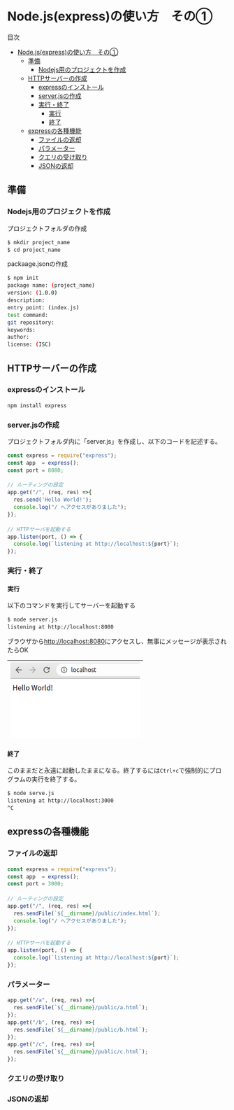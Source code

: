 
# Node.js(express)の使い方　その①

目次

<!-- @import "[TOC]" {cmd="toc" depthFrom=2 depthTo=3 orderedList=false} -->

<!-- code_chunk_output -->

- [Node.js(express)の使い方　その①](#nodejsexpressの使い方その)
  - [準備](#準備)
    - [Nodejs用のプロジェクトを作成](#nodejs用のプロジェクトを作成)
  - [HTTPサーバーの作成](#httpサーバーの作成)
    - [expressのインストール](#expressのインストール)
    - [server.jsの作成](#serverjsの作成)
    - [実行・終了](#実行終了)
      - [実行](#実行)
      - [終了](#終了)
  - [expressの各種機能](#expressの各種機能)
    - [ファイルの返却](#ファイルの返却)
    - [パラメーター](#パラメーター)
    - [クエリの受け取り](#クエリの受け取り)
    - [JSONの返却](#jsonの返却)

<!-- /code_chunk_output -->

## 準備

### Nodejs用のプロジェクトを作成

プロジェクトフォルダの作成

```bash
$ mkdir project_name
$ cd project_name
```

packaage.jsonの作成
  
```bash
$ npm init
package name: (project_name) 
version: (1.0.0) 
description: 
entry point: (index.js) 
test command: 
git repository:
keywords: 
author:
license: (ISC) 
```

## HTTPサーバーの作成

### expressのインストール

```bash
npm install express
```

### server.jsの作成

プロジェクトフォルダ内に「server.js」を作成し、以下のコードを記述する。

```js
const express = require("express");
const app  = express();
const port = 8080;

// ルーティングの設定
app.get("/", (req, res) =>{
  res.send('Hello World!');
  console.log("/ へアクセスがありました");
});

// HTTPサーバを起動する
app.listen(port, () => {
  console.log(`listening at http://localhost:${port}`);
});
```

### 実行・終了

#### 実行
以下のコマンドを実行してサーバーを起動する

```bash
$ node server.js
listening at http://localhost:8080
```

ブラウザから[http://localhost:8080](http://localhost:8080)にアクセスし、無事にメッセージが表示されたらOK

|![img](./meta/run.png)|
|:--|

#### 終了

このままだと永遠に起動したままになる。終了するには`Ctrl+c`で強制的にプログラムの実行を終了する。

```bash
$ node serve.js
listening at http://localhost:3000
^C
```

## expressの各種機能

### ファイルの返却

```js
const express = require("express");
const app  = express();
const port = 3000;

// ルーティングの設定
app.get("/", (req, res) =>{
  res.sendFile(`${__dirname}/public/index.html`);
  console.log("/ へアクセスがありました");
});

// HTTPサーバを起動する
app.listen(port, () => {
  console.log(`listening at http://localhost:${port}`);
});
```

### パラメーター

```js
app.get("/a", (req, res) =>{
  res.sendFile(`${__dirname}/public/a.html`);
});
app.get("/b", (req, res) =>{
  res.sendFile(`${__dirname}/public/b.html`);
});
app.get("/c", (req, res) =>{
  res.sendFile(`${__dirname}/public/c.html`);
});
```

### クエリの受け取り

### JSONの返却
